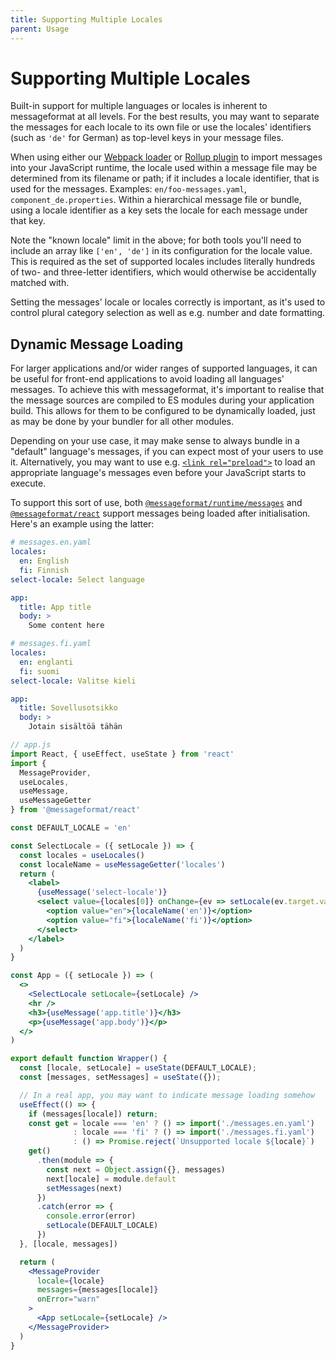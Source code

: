 ```yaml
---
title: Supporting Multiple Locales
parent: Usage
---
```


# Supporting Multiple Locales

Built-in support for multiple languages or locales is inherent to messageformat at all levels.
For the best results, you may want to separate the messages for each locale to its own file or use the locales' identifiers (such as `'de'` for German) as top-level keys in your message files.

When using either our [Webpack loader](https://www.npmjs.com/package/@messageformat/loader) or [Rollup plugin](https://www.npmjs.com/package/rollup-plugin-messageformat) to import messages into your JavaScript runtime, the locale used within a message file may be determined from its filename or path; if it includes a locale identifier, that is used for the messages.
Examples: `en/foo-messages.yaml`, `component_de.properties`.
Within a hierarchical message file or bundle, using a locale identifier as a key sets the locale for each message under that key.

Note the "known locale" limit in the above; for both tools you'll need to include an array like `['en', 'de']` in its configuration for the locale value.
This is required as the set of supported locales includes literally hundreds of two- and three-letter identifiers, which would otherwise be accidentally matched with.

Setting the messages' locale or locales correctly is important, as it's used to control plural category selection as well as e.g. number and date formatting.

## Dynamic Message Loading

For larger applications and/or wider ranges of supported languages, it can be useful for front-end applications to avoid loading all languages' messages.
To achieve this with messageformat, it's important to realise that the message sources are compiled to ES modules during your application build.
This allows for them to be configured to be dynamically loaded, just as may be done by your bundler for all other modules.

Depending on your use case, it may make sense to always bundle in a "default" language's messages, if you can expect most of your users to use it.
Alternatively, you may want to use e.g. [`<link rel="preload">`](https://developer.mozilla.org/en-US/docs/Web/HTML/Preloading_content) to load an appropriate language's messages even before your JavaScript starts to execute.

To support this sort of use, both [`@messageformat/runtime/messages`](api/runtime.messages.md) and [`@messageformat/react`](api/react.md) support messages being loaded after initialisation.
Here's an example using the latter:

```yaml
# messages.en.yaml
locales:
  en: English
  fi: Finnish
select-locale: Select language

app:
  title: App title
  body: >
    Some content here
```

```yaml
# messages.fi.yaml
locales:
  en: englanti
  fi: suomi
select-locale: Valitse kieli

app:
  title: Sovellusotsikko
  body: >
    Jotain sisältöä tähän
```

```jsx
// app.js
import React, { useEffect, useState } from 'react'
import {
  MessageProvider,
  useLocales,
  useMessage,
  useMessageGetter
} from '@messageformat/react'

const DEFAULT_LOCALE = 'en'

const SelectLocale = ({ setLocale }) => {
  const locales = useLocales()
  const localeName = useMessageGetter('locales')
  return (
    <label>
      {useMessage('select-locale')}
      <select value={locales[0]} onChange={ev => setLocale(ev.target.value)}>
        <option value="en">{localeName('en')}</option>
        <option value="fi">{localeName('fi')}</option>
      </select>
    </label>
  )
}

const App = ({ setLocale }) => (
  <>
    <SelectLocale setLocale={setLocale} />
    <hr />
    <h3>{useMessage('app.title')}</h3>
    <p>{useMessage('app.body')}</p>
  </>
)

export default function Wrapper() {
  const [locale, setLocale] = useState(DEFAULT_LOCALE);
  const [messages, setMessages] = useState({});

  // In a real app, you may want to indicate message loading somehow
  useEffect(() => {
    if (messages[locale]) return;
    const get = locale === 'en' ? () => import('./messages.en.yaml')
              : locale === 'fi' ? () => import('./messages.fi.yaml')
              : () => Promise.reject(`Unsupported locale ${locale}`)
    get()
      .then(module => {
        const next = Object.assign({}, messages)
        next[locale] = module.default
        setMessages(next)
      })
      .catch(error => {
        console.error(error)
        setLocale(DEFAULT_LOCALE)
      })
  }, [locale, messages])

  return (
    <MessageProvider
      locale={locale}
      messages={messages[locale]}
      onError="warn"
    >
      <App setLocale={setLocale} />
    </MessageProvider>
  )
}
```
